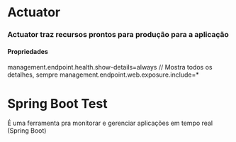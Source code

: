 # Actuator

### Actuator traz recursos prontos para produção para a aplicação

#### Propriedades

management.endpoint.health.show-details=always  // Mostra todos os detalhes, sempre
management.endpoint.web.exposure.include=*

# Spring Boot Test

É uma ferramenta pra monitorar e gerenciar aplicações em tempo real (Spring Boot)
